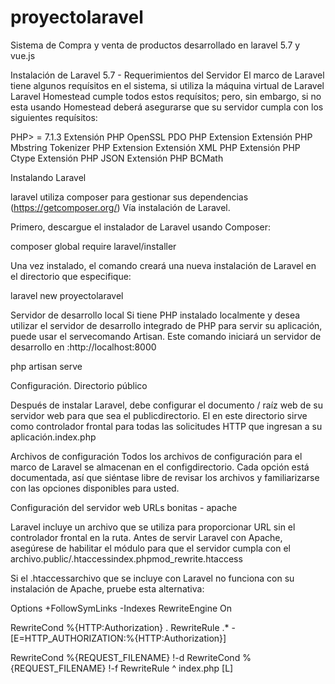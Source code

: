 # proyectolaravel
Sistema de Compra y venta de productos desarrollado en laravel 5.7 y vue.js

Instalación de Laravel 5.7 - Requerimientos del Servidor
El marco de Laravel tiene algunos requísitos en el sistema, si utiliza la máquina virtual de Laravel Laravel Homestead cumple todos estos requísitos; pero, sin embargo, si no esta usando Homestead deberá asegurarse que su servidor cumpla con los siguientes requísitos:

PHP> = 7.1.3
Extensión PHP OpenSSL
PDO PHP Extension
Extensión PHP Mbstring
Tokenizer PHP Extension
Extensión XML PHP
Extensión PHP Ctype
Extensión PHP JSON
Extensión PHP BCMath

Instalando Laravel

laravel utiliza composer para gestionar sus dependencias (https://getcomposer.org/) Vía instalación de Laravel.

Primero, descargue el instalador de Laravel usando Composer:

composer global require laravel/installer

Una vez instalado, el comando creará una nueva instalación de Laravel en el directorio que especifique:

laravel new proyectolaravel

Servidor de desarrollo local
Si tiene PHP instalado localmente y desea utilizar el servidor de desarrollo integrado de PHP para servir su aplicación, puede usar el servecomando Artisan. Este comando iniciará un servidor de desarrollo en :http://localhost:8000

php artisan serve

Configuración.
Directorio público

Después de instalar Laravel, debe configurar el documento / raíz web de su servidor web para que sea el publicdirectorio. El en este directorio sirve como controlador frontal para todas las solicitudes HTTP que ingresan a su aplicación.index.php

Archivos de configuración
Todos los archivos de configuración para el marco de Laravel se almacenan en el configdirectorio. Cada opción está documentada, así que siéntase libre de revisar los archivos y familiarizarse con las opciones disponibles para usted.

Configuración del servidor web
URLs bonitas - apache

Laravel incluye un archivo que se utiliza para proporcionar URL sin el controlador frontal en la ruta. Antes de servir Laravel con Apache, asegúrese de habilitar el módulo para que el servidor cumpla con el archivo.public/.htaccessindex.phpmod_rewrite.htaccess

Si el .htaccessarchivo que se incluye con Laravel no funciona con su instalación de Apache, pruebe esta alternativa:

Options +FollowSymLinks -Indexes
RewriteEngine On

RewriteCond %{HTTP:Authorization} .
RewriteRule .* - [E=HTTP_AUTHORIZATION:%{HTTP:Authorization}]

RewriteCond %{REQUEST_FILENAME} !-d
RewriteCond %{REQUEST_FILENAME} !-f
RewriteRule ^ index.php [L]


